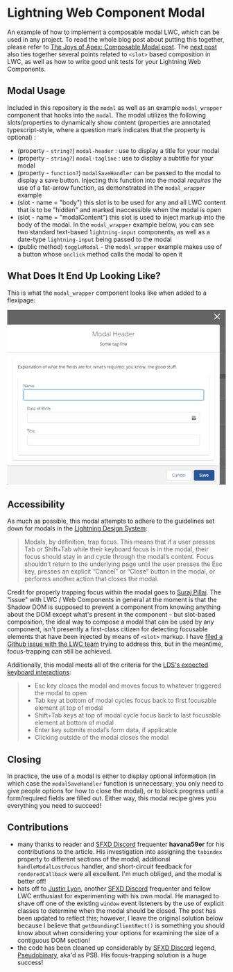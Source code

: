 # Lightning Web Component Modal

An example of how to implement a composable modal LWC, which can be used in any project. To read the whole blog post about putting this together, please refer to [The Joys of Apex: Composable Modal post](https://www.jamessimone.net/blog/joys-of-apex/lwc-composable-modal/). The [next post](https://www.jamessimone.net/blog/joys-of-apex/lwc-modal-cleanup-and-testing/) also ties together several points related to `<slot>` based composition in LWC, as well as how to write good unit tests for your Lightning Web Components.

## Modal Usage

Included in this repository is the `modal` as well as an example `modal_wrapper` component that hooks into the `modal`. The modal utilizes the following slots/properties to dynamically show content (properties are annotated typescript-style, where a question mark indicates that the property is optional) :

-   (property - `string?`) `modal-header` : use to display a title for your modal
-   (property - `string?`) `modal-tagline` : use to display a subtitle for your modal
-   (property - `function?`) `modalSaveHandler` can be passed to the modal to display a save button. Injecting this function into the modal _requires_ the use of a fat-arrow function, as demonstrated in the `modal_wrapper` example
-   (slot - name = "body") this slot is to be used for any and all LWC content that is to be "hidden" and marked inaccessible when the modal is open
-   (slot - name = "modalContent") this slot is used to inject markup into the body of the modal. In the `modal_wrapper` example below, you can see two standard text-based `lightning-input` components, as well as a date-type `lightning-input` being passed to the modal
-   (public method) `toggleModal` - the `modal_wrapper` example makes use of a button whose `onclick` method calls the modal to open it

## What Does It End Up Looking Like?

This is what the `modal_wrapper` component looks like when added to a flexipage:

![Modal example](./lwc-modal-example.png)

## Accessibility

As much as possible, this modal attempts to adhere to the guidelines set down for modals in the [Lightning Design System](https://www.lightningdesignsystem.com/components/modals/#Accessibility):

> Modals, by definition, trap focus. This means that if a user presses Tab or Shift+Tab while their keyboard focus is in the modal, their focus should stay in and cycle through the modal’s content. Focus shouldn’t return to the underlying page until the user presses the Esc key, presses an explicit “Cancel” or “Close” button in the modal, or performs another action that closes the modal.

Credit for properly trapping focus within the modal goes to [Suraj Pillai](https://github.com/surajp). The "issue" with LWC / Web Components in general at the moment is that the Shadow DOM is supposed to prevent a component from knowing anything about the DOM except what's present in the component - but slot-based composition, the ideal way to compose a modal that can be used by any component, isn't presently a first-class citizen for detecting focusable elements that have been injected by means of `<slot>` markup. I have [filed a Github issue with the LWC team](https://github.com/salesforce/lwc/issues/1923) trying to address this, but in the meantime, focus-trapping can still be achieved.

Additionally, this modal meets all of the criteria for the [LDS's expected keyboard interactions](https://www.lightningdesignsystem.com/components/modals/#Expected-keyboard-interactions):

> -   Esc key closes the modal and moves focus to whatever triggered the modal to open
> -   Tab key at bottom of modal cycles focus back to first focusable element at top of modal
> -   Shift+Tab keys at top of modal cycle focus back to last focusable element at bottom of modal
> -   Enter key submits modal’s form data, if applicable
> -   Clicking outside of the modal closes the modal

## Closing

In practice, the use of a modal is either to display optional information (in which case the `modalSaveHandler` function is unnecessary; you only need to give people options for how to close the modal), or to block progress until a form/required fields are filled out. Either way, this modal recipe gives you everything you need to succeed!

## Contributions

-   many thanks to reader and [SFXD Discord](https://discord.gg/xaM5cYq) frequenter **havana59er** for his contributions to the article. His investigation into assigning the `tabindex` property to different sections of the modal, additional `handleModalLostFocus` handler, and short-circuit feedback for `renderedCallback` were all excellent. I'm much obliged, and the modal is better off!
-   hats off to [Justin Lyon](https://github.com/jlyon87), another [SFXD Discord](https://discord.gg/xaM5cYq) frequenter and fellow LWC enthusiast for experimenting with his own modal. He managed to shave off one of the existing `window` event listeners by the use of explicit classes to determine when the modal should be closed. The post has been updated to reflect this; however, I leave the original solution below because I believe that `getBoundingClientRect()` is something you should know about when considering your options for examining the size of a contiguous DOM section!
-   the code has been cleaned up considerably by [SFXD Discord](https://discord.gg/xaM5cYq) legend, [Pseudobinary](https://github.com/surajp), aka'd as PSB. His focus-trapping solution is a huge success!
